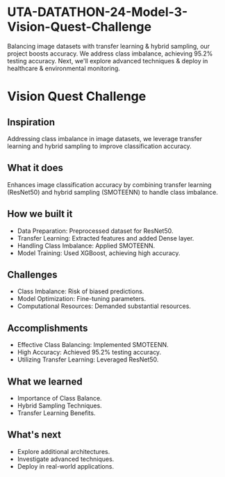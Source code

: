 # UTA-DATATHON-24-Model-3-Vision-Quest-Challenge
Balancing image datasets with transfer learning &amp; hybrid sampling, our project boosts accuracy. We address class imbalance, achieving 95.2% testing accuracy. Next, we'll explore advanced techniques &amp; deploy in healthcare &amp; environmental monitoring.

# Vision Quest Challenge

## Inspiration
Addressing class imbalance in image datasets, we leverage transfer learning and hybrid sampling to improve classification accuracy.

## What it does
Enhances image classification accuracy by combining transfer learning (ResNet50) and hybrid sampling (SMOTEENN) to handle class imbalance.

## How we built it
- Data Preparation: Preprocessed dataset for ResNet50.
- Transfer Learning: Extracted features and added Dense layer.
- Handling Class Imbalance: Applied SMOTEENN.
- Model Training: Used XGBoost, achieving high accuracy.

## Challenges
- Class Imbalance: Risk of biased predictions.
- Model Optimization: Fine-tuning parameters.
- Computational Resources: Demanded substantial resources.

## Accomplishments
- Effective Class Balancing: Implemented SMOTEENN.
- High Accuracy: Achieved 95.2% testing accuracy.
- Utilizing Transfer Learning: Leveraged ResNet50.

## What we learned
- Importance of Class Balance.
- Hybrid Sampling Techniques.
- Transfer Learning Benefits.

## What's next
- Explore additional architectures.
- Investigate advanced techniques.
- Deploy in real-world applications.
